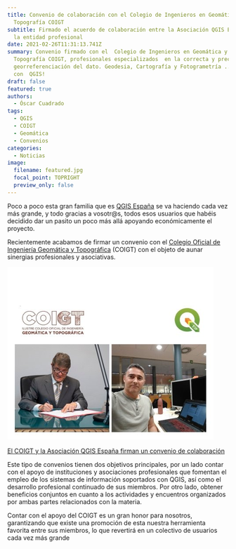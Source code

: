 ```yaml
---
title: Convenio de colaboración con el Colegio de Ingenieros en Geomática y
  Topografía COIGT
subtitle: Firmado el acuerdo de colaboración entre la Asociación QGIS España y
  la entidad profesional
date: 2021-02-26T11:31:13.741Z
summary: Convenio firmado con el  Colegio de Ingenieros en Geomática y
  Topografía COIGT, profesionales especializados  en la correcta y precisa
  georreferenciación del dato. Geodesia, Cartografía y Fotogrametría ...
  con  QGIS!
draft: false
featured: true
authors:
  - Óscar Cuadrado
tags:
  - QGIS
  - COIGT
  - Geomática
  - Convenios
categories:
  - Noticias
image:
  filename: featured.jpg
  focal_point: TOPRIGHT
  preview_only: false
---
```

Poco a poco esta gran familia que es [QGIS España](https://www.qgis.es/asociacion/)  se va haciendo cada vez más grande, y todo gracias a vosotr@s, todos esos usuarios que habéis decidido dar un pasito un poco más allá apoyando económicamente el proyecto.

Recientemente acabamos de firmar un convenio con el [Colegio Oficial de Ingeniería Geomática y Topográfica](https://www.coigt.com/Inicio.aspx)  (COIGT) con el objeto de aunar sinergias profesionales y asociativas.

![Firma](featured.jpg "El Decano del COIGT y nuestro Presidente durante la firma del convenio")

<!-- incluir la enlace?-->

[El COIGT y la Asociación QGIS España firman un convenio de colaboración](https://www.coigt.com/noticia/3012)

Este tipo de convenios tienen dos objetivos principales, por un lado contar con el apoyo de instituciones y asociaciones profesionales que fomentan el empleo de los sistemas de información soportados con QGIS, así como el desarrollo profesional continuado de sus miembros. Por otro lado, obtener beneficios conjuntos en cuanto a los actividades y encuentros organizados por ambas partes relacionados con la materia.

Contar con el apoyo del COIGT es un gran honor para nosotros, garantizando que existe una promoción de esta nuestra herramienta favorita entre sus miembros, lo que revertirá en un colectivo de usuarios cada vez más grande